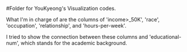 #Folder for YouKyeong's Visualization codes.


What I'm in charge of are the columns of 'income>_50K', 'race', 'occupation', 'relationship', and 'hours-per-week'.


I tried to show the connection between these columns and 'educational-num', which stands for the academic background.

